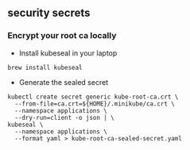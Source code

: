 ## security secrets

### Encrypt your root ca locally

- Install kubeseal in your laptop
```shell
brew install kubeseal
```

- Generate the sealed secret
```shell
kubectl create secret generic kube-root-ca.crt \
  --from-file=ca.crt=${HOME}/.minikube/ca.crt \
  --namespace applications \
  --dry-run=client -o json | \
kubeseal \
  --namespace applications \
  --format yaml > kube-root-ca-sealed-secret.yaml
```